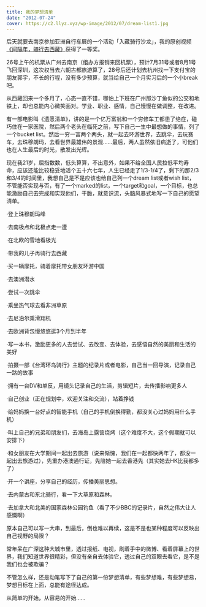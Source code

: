 ```yaml
---
title: 我的梦想清单
date: "2012-07-24"
cover: https://c2.llyz.xyz/wp-image/2012/07/dream-list1.jpg
---
```


后天就要去南京参加亚洲自行车展的一个活动「入藏骑行沙龙」，我的原创视频[《间隔年，骑行去西藏》](https://luolei.org/2012/06/biket2tibet-movie/)获得了一等奖。

26号上午的机票从广州去南京（组办方报销来回机票），预计7月31号或者8月1号飞回深圳，这次权当去六朝古都旅游算了，28号后还计划去杭州找一下支付宝的朋友郭宇，不长的行程，没有多少预算，就当给自己一个月实习后的一个小break吧。

从西藏回来一个多月了，心态一直不错，哪怕上下班在广州那沙丁鱼似的公交和地铁上，却也总能内心微笑面对。学业、职业、感情，自己慢慢在做调整，在改进。

有一部电影叫《遗愿清单》，讲的是一个亿万富翁和一个穷修车工都患了绝症，碰巧住在一家医院，然后两个老头在临死之前，写下自己一生中最想做的事情，列了一个bucket list。然后一穷一富两个两头，就一起去环游世界，去跳伞，去玩赛车，去珠穆朗玛，去看世界最雄伟的景观……最后，两人虽然依旧病逝了，可他们也在人生最后的时光，散发出光辉。

现在我21岁，屈指数数，低头算算，不出意外，如果不给全国人民拉低平均寿命，应该还能比较稳妥地活个五十六七年，人生已经走了1/3-1/4了，剩下的那2/3和3/4的时间里，我想自己是不是应该也给自己列一个dream list或者wish list，不管能否实现与否，有了一个marked的list，一个target和goal，一个目标，也总能激励自己去完成和实现他们，干脆，就意识流，头脑风暴式地写一下自己的愿望清单。

·登上珠穆朗玛峰

·去南极点和北极点走一遭

·在北欧的雪地看极光

·带我的儿子再骑行去西藏

·买一辆摩托，骑着摩托带女朋友环游中国

·去澳洲潜水

·尝试一次跳伞

·乘坐热气球去看非洲草原

·去尼泊尔乘滑翔机

·去欧洲背包慢悠悠逛3个月到半年

·写一本书，激励更多的人去尝试、去改变、去体验，去感悟自然的美丽和生活的美好

·拍摄一部《台湾环岛骑行》主题的纪录片或者电影，自己当一回导演，记录自己一路的故事

·拥有一台DV和单反，用镜头记录自己的生活，剪辑短片，去传播影响更多人

·自己创业（正在规划中，欢迎关注和交流），站着挣钱

·给妈妈换一台好点的智能手机（自己的手机倒换得勤，都没关心过妈妈用什么手机）

·叫上自己的兄弟和朋友们，去海岛上露营烧烤（这个难度不大，这个假期就可以安排下）

·和女朋友在大学期间一起出去旅游（说来惭愧，我们在一起都快两年了，都没一起出去旅游过），先重办港澳通行证，先陪她一起去香港先（其实她去HK比我都多了）

·开一个讲座，分享自己的经历，传播美丽思想。

·去内蒙古和东北骑行，看一下大草原和森林。

·去加拿大和北美的国家森林公园钓鱼（看了不少BBC的记录片，自然之伟大让人感慨啊）

原本自己可以写一大串，到最后，倒也难以再续，这是不是也某种程度可以反映出自己视野的局限？

常年呆在广深这种大城市里，透过报纸、电视，刷着手中的微博、看着屏幕上的世界，我们知道世界很精彩，但没有亲自去体验它，透过自己的双眼去看它，是不是我们也会被欺骗？

不管怎么样，还是动笔写下了自己的第一份梦想清单，有些梦想难，有些梦想易，梦想目标在上面，总能有途径达成。

从简单的开始，从容易的开始……
